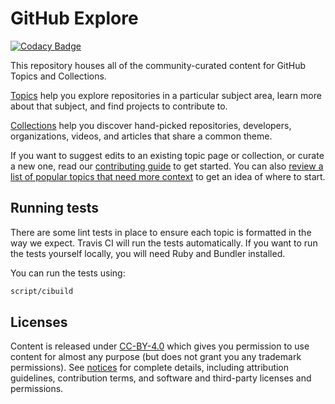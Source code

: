 # GitHub Explore

[![Codacy Badge](https://api.codacy.com/project/badge/Grade/a605a477ce4d472aa1a1fbbcf712cefe)](https://app.codacy.com/manual/nhathao201811/explore?utm_source=github.com&utm_medium=referral&utm_content=Houle1/explore&utm_campaign=Badge_Grade_Dashboard)

This repository houses all of the community-curated content for GitHub Topics and Collections.

[Topics](https://help.github.com/articles/about-topics/) help you explore repositories in a particular subject area, learn more about that subject, and find projects to contribute to.

[Collections](http://github.com/collections) help you discover hand-picked repositories, developers, organizations, videos, and articles that share a common theme.

If you want to suggest edits to an existing topic page or collection, or curate a new one, read our [contributing guide](CONTRIBUTING.md) to get started. You can also [review a list of popular topics that need more context](topics-todo.md) to get an idea of where to start.

## Running tests

There are some lint tests in place to ensure each topic is formatted in the way we expect. Travis CI will run the tests automatically. If you want to run the tests yourself locally, you will need Ruby and Bundler installed.

You can run the tests using:

```bash
script/cibuild
```

## Licenses

Content is released under [CC-BY-4.0](https://creativecommons.org/licenses/by/4.0/) which gives you permission to use content for almost any purpose (but does not grant you any trademark permissions). See [notices](notices.md) for complete details, including attribution guidelines, contribution terms, and software and third-party licenses and permissions.
